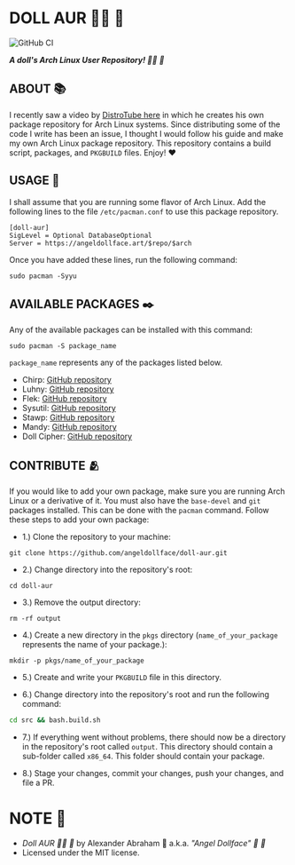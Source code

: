 # DOLL AUR :woman_technologist: :ribbon:

![GitHub CI](https://github.com/angeldollface/doll-aur/actions/workflows/main.yml/badge.svg)

***A doll's Arch Linux User Repository! :woman_technologist: :ribbon:***

## ABOUT :books:

I recently saw a video by [DistroTube here](https://youtu.be/CYqd2AHXosk?si=l6HpXiYyCSWkBYP0) in which he creates his own package repository for Arch Linux systems. Since distributing some of the code I write has been an issue, I thought I would follow his guide and make my own Arch Linux package repository. This repository contains a build script, packages, and `PKGBUILD` files. Enjoy! :heart:

## USAGE :hammer:

I shall assume that you are running some flavor of Arch Linux. Add the following lines to the file `/etc/pacman.conf` to use this package repository.

```CONF
[doll-aur]
SigLevel = Optional DatabaseOptional
Server = https://angeldollface.art/$repo/$arch
```

Once you have added these lines, run the following command:

```
sudo pacman -Syyu
```

## AVAILABLE PACKAGES :black_nib:

Any of the available packages can be installed with this command:

```
sudo pacman -S package_name
```

`package_name` represents any of the packages listed below.

- Chirp: [GitHub repository](https://github.com/angeldollface/chirp)
- Luhny: [GitHub repository](https://github.com/angeldollface/luhny.rs)
- Flek: [GitHub repository](https://github.com/angeldollface/flek)
- Sysutil: [GitHub repository](https://github.com/angeldollface/sysutil)
- Stawp: [GitHub repository](https://github.com/angeldollface/stawp)
- Mandy: [GitHub repository](https://github.com/angeldollface/mandy)
- Doll Cipher: [GitHub repository](https://github.com/angeldollface/doll-cipher)

## CONTRIBUTE :people_hugging:

If you would like to add your own package, make sure you are running Arch Linux or a derivative of it. You must also have the `base-devel` and `git` packages installed. This can be done with the `pacman` command.
Follow these steps to add your own package:

- 1.) Clone the repository to your machine:

```
git clone https://github.com/angeldollface/doll-aur.git
```

- 2.) Change directory into the repository's root:

```
cd doll-aur
```

- 3.) Remove the output directory:

```
rm -rf output
```

- 4.) Create a new directory in the `pkgs` directory (`name_of_your_package` represents the name of your package.):

```
mkdir -p pkgs/name_of_your_package
```

- 5.) Create and write your `PKGBUILD` file in this directory.

- 6.) Change directory into the repository's root and run the following command:

```bash
cd src && bash.build.sh
```

- 7.) If everything went without problems, there should now be a directory in the repository's root called `output`. This directory should contain a sub-folder called `x86_64`. This folder should contain your package.

- 8.) Stage your changes, commit your changes, push your changes, and file a PR.

# NOTE :scroll:

- *Doll AUR :woman_technologist: :ribbon:* by Alexander Abraham :black_heart: a.k.a. *"Angel Dollface" :dolls: :ribbon:*
- Licensed under the MIT license.

